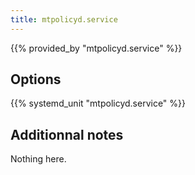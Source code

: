 ```yaml
---
title: mtpolicyd.service
---
```


{{% provided_by "mtpolicyd.service" %}}

## Options

{{% systemd_unit "mtpolicyd.service" %}}

## Additionnal notes

Nothing here.